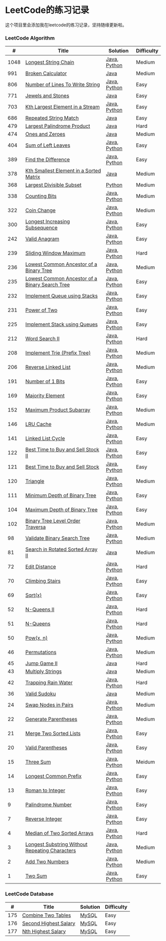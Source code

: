 # LeetCode的练习记录

这个项目里会添加我在leetcode的练习记录，坚持随缘更新啦。

### LeetCode Algorithm

| # | Title | Solution | Difficulty |
|----| ----- | -------- | ---------- |
|1048|[Longest String Chain](https://leetcode.com/problems/longest-string-chain/) | [Java](https://github.com/wqdchn/leetcode/blob/master/src/medium/Longest_String_Chain.java), [Python](https://github.com/wqdchn/geektime/blob/master/algorithm-40case/leetcode_exercise/longest_string_chain.py)|Medium|
|991|[Broken Calculator](https://leetcode.com/problems/broken-calculator/) | [Java](https://github.com/wqdchn/leetcode/blob/master/src/medium/Broken_calculator.java)|Medium|
|806|[Number of Lines To Write String](https://leetcode.com/problems/number-of-lines-to-write-string/) | [Java](https://github.com/wqdchn/leetcode/blob/master/src/easy/Number_of_lines_to_write_string.java), [Python](https://github.com/wqdchn/geektime/blob/master/algorithm-40case/leetcode_exercise/number_of_lines_to_write_string.py)|Easy|
|771|[Jewels and Stones](https://leetcode.com/problems/jewels-and-stones/) | [Java](https://github.com/wqdchn/leetcode/blob/master/src/easy/Jewels_and_Stones.java)|Easy|
|703|[Kth Largest Element in a Stream](https://leetcode.com/problems/kth-largest-element-in-a-stream/) | [Java](https://github.com/wqdchn/leetcode/blob/master/src/easy/Kth_largest_element_in_a_stream.java), [Python](https://github.com/wqdchn/geektime/blob/master/algorithm-40case/priority_queue/kth_largest_element_in_a_stream.py)|Easy|
|686|[Repeated String Match](https://leetcode.com/problems/repeated-string-match/) | [Java](https://github.com/wqdchn/leetcode/blob/master/src/easy/Repeated_string_match.java)|Easy|
|479|[Largest Palindrome Product](https://leetcode.com/problems/largest-palindrome-product/) | [Java](https://github.com/wqdchn/leetcode/blob/master/src/hard/Largest_palindrome_product.java)|Hard|
|474|[Ones and Zeroes](https://leetcode.com/problems/ones-and-zeroes/) | [Java](https://github.com/wqdchn/leetcode/blob/master/src/medium/Ones_and_Zeroes.java)|Medium|
|404|[Sum of Left Leaves](https://leetcode.com/problems/sum-of-left-leaves/) | [Java](https://github.com/wqdchn/leetcode/blob/master/src/easy/Sum_of_Left_Leaves.java), [Python](https://github.com/wqdchn/geektime/blob/master/algorithm-40case/leetcode_exercise/sum_of_left_leaves.py)|Easy|
|389|[Find the Difference](https://leetcode.com/problems/find-the-difference/) | [Java](https://github.com/wqdchn/leetcode/blob/master/src/easy/Find_the_Difference.java), [Python](https://github.com/wqdchn/geektime/blob/master/algorithm-40case/leetcode_exercise/find_the_difference.py)|Easy|
|378|[Kth Smallest Element in a Sorted Matrix](https://leetcode.com/problems/matrix-cells-in-distance-order/) | [Java](https://github.com/wqdchn/leetcode/blob/master/src/medium/Kth_Smallest_Element_in_a_Sorted_Matrix.java)|Medium|
|368|[Largest Divisible Subset](https://leetcode.com/problems/largest-divisible-subset/) | [Python](https://github.com/wqdchn/geektime/blob/master/algorithm-40case/dp/largest_divisible_subset.py)|Medium|
|338|[Counting Bits](https://leetcode.com/problems/counting-bits/) | [Java](https://github.com/wqdchn/leetcode/blob/master/src/medium/Counting_Bits.java), [Python](https://github.com/wqdchn/geektime/blob/master/algorithm-40case/counting_bits.py)|Medium|
|322|[Coin Change](https://leetcode.com/problems/coin-change/) |  [Java](https://github.com/wqdchn/leetcode/blob/master/src/medium/Coin_Change.java), [Python](https://github.com/wqdchn/geektime/blob/master/algorithm-40case/dp/coin_change.py)|Medium|
|300|[Longest Increasing Subsequence](https://leetcode.com/problems/longest-increasing-subsequence/) | [Java](https://github.com/wqdchn/leetcode/blob/master/src/medium/Longest_increasing_subsequence.java), [Python](https://github.com/wqdchn/geektime/blob/master/algorithm-40case/dp/longest_increasing_subsequence.py)|Easy|
|242|[Valid Anagram](https://leetcode.com/problems/valid-anagram/) | [Java](https://github.com/wqdchn/leetcode/blob/master/src/easy/Valid_anagram.java), [Python](https://github.com/wqdchn/geektime/blob/master/algorithm-40case/hash_table/valid_anagram.py)|Easy|
|239|[Sliding Window Maximum](https://leetcode.com/problems/sliding-window-maximum/) | [Java](https://github.com/wqdchn/leetcode/blob/master/src/hard/Sliding_window_maximum.java), [Python](https://github.com/wqdchn/geektime/blob/master/algorithm-40case/priority_queue/sliding_window_maximum.py)|Hard|
|236|[Lowest Common Ancestor of a Binary Tree](https://leetcode.com/problems/lowest-common-ancestor-of-a-binary-tree/) | [Java](https://github.com/wqdchn/leetcode/blob/master/src/medium/Lowest_common_ancestor_of_a_binary_tree.java), [Python](https://github.com/wqdchn/geektime/blob/master/algorithm-40case/tree/lowest_common_ancestor_of_a_binary_tree.py)|Medium|
|235|[Lowest Common Ancestor of a Binary Search Tree](https://leetcode.com/problems/lowest-common-ancestor-of-a-binary-search-tree/) | [Java](https://github.com/wqdchn/leetcode/blob/master/src/easy/Lowest_common_ancestor_of_a_binary_search_tree.java), [Python](https://github.com/wqdchn/geektime/blob/master/algorithm-40case/tree/loqest_common_ancestor_of_a_binary_search_tree.py)|Easy|
|232|[Implement Queue using Stacks](https://leetcode.com/problems/implement-queue-using-stacks/) | [Java](https://github.com/wqdchn/leetcode/blob/master/src/easy/Implement_queue_using_stacks.java), [Python](https://github.com/wqdchn/geektime/blob/master/algorithm-40case/stack_queue/implement_queue_using_stacks2.py)|Easy|
|231|[Power of Two](https://leetcode.com/problems/power-of-two/) | [Java](https://github.com/wqdchn/leetcode/blob/master/src/easy/Power_of_Two.java), [Python](https://github.com/wqdchn/geektime/blob/master/algorithm-40case/power_of_two.py)|Easy|
|225|[Implement Stack using Queues](https://leetcode.com/problems/implement-stack-using-queues/) | [Java](https://github.com/wqdchn/leetcode/blob/master/src/easy/Implement_stack_using_queues.java), [Python](https://github.com/wqdchn/geektime/blob/master/algorithm-40case/stack_queue/implement_stack_using_queues.py)|Easy|
|212|[Word Search II](https://leetcode.com/problems/word-search-ii/) | [Java](https://github.com/wqdchn/leetcode/blob/master/src/hard/Word_Search_II.java), [Python](https://github.com/wqdchn/geektime/blob/master/algorithm-40case/word_search_ii.py)|Hard|
|208|[Implement Trie (Prefix Tree)](https://leetcode.com/problems/implement-trie-prefix-tree/) | [Java](https://github.com/wqdchn/leetcode/blob/master/src/medium/Implement_Trie_Prefix_Tree.java), [Python](https://github.com/wqdchn/geektime/blob/master/algorithm-40case/implement_trie_prefix_tree.py)|Medium|
|206|[Reverse Linked List](https://leetcode.com/problems/reverse-linked-list/) | [Java](https://github.com/wqdchn/leetcode/blob/master/src/easy/Reverse_Linked_List.java), [Python](https://github.com/wqdchn/geektime/blob/master/algorithm-40case/array-linkedlist/reverse_linked_list.py)|Medium|
|191|[Number of 1 Bits](https://leetcode.com/problems/number-of-1-bits/) | [Java](https://github.com/wqdchn/leetcode/blob/master/src/easy/Number_of_1_bits.java), [Python](https://github.com/wqdchn/geektime/blob/master/algorithm-40case/number_of_1_bits.py)|Easy|
|169|[Majority Element](https://leetcode.com/problems/majority-element/) | [Java](https://github.com/wqdchn/leetcode/blob/master/src/easy/Majority_Element.java), [Python](https://github.com/wqdchn/geektime/blob/master/algorithm-40case/majority_element.py)|Easy|
|152|[Maximum Product Subarray](https://leetcode.com/problems/maximum-product-subarray/) | [Java](https://github.com/wqdchn/leetcode/blob/master/src/medium/Maximum_Product_Subarray.java), [Python](https://github.com/wqdchn/geektime/blob/master/algorithm-40case/dp/maximum_product_subarray.py)|Medium|
|146|[LRU Cache](https://leetcode.com/problems/lru-cache/) | [Java](https://github.com/wqdchn/leetcode/blob/master/src/medium/LRU_Cache.java), [Python](https://github.com/wqdchn/geektime/blob/master/algorithm-40case/lru_cache.py)|Medium|
|141|[Linked List Cycle](https://leetcode.com/problems/linked-list-cycle/) | [Java](https://github.com/wqdchn/leetcode/blob/master/src/easy/Linked_list_cycle.java), [Python](https://github.com/wqdchn/geektime/blob/master/algorithm-40case/array-linkedlist/linked_list_cycle.py)|Easy|
|122|[Best Time to Buy and Sell Stock II](https://leetcode.com/problems/best-time-to-buy-and-sell-stock-ii/) | [Java](https://github.com/wqdchn/leetcode/blob/master/src/easy/Best_Time_to_Buy_and_Sell_Stock_II.java), [Python](https://github.com/wqdchn/geektime/blob/master/algorithm-40case/best_time_to_buy_and_sell_stock_ii.py)|Easy|
|121|[Best Time to Buy and Sell Stock](https://leetcode.com/problems/best-time-to-buy-and-sell-stock/) | [Java](https://github.com/wqdchn/leetcode/blob/master/src/easy/Best_Time_to_Buy_and_Sell_Stock.java), [Python](https://github.com/wqdchn/geektime/blob/master/algorithm-40case/best_time_to_buy_and_sell_stock.py)|Easy|
|120|[Triangle](https://leetcode.com/problems/triangle/) | [Java](https://github.com/wqdchn/leetcode/blob/master/src/medium/Triangle.java), [Python](https://github.com/wqdchn/geektime/blob/master/algorithm-40case/dp/triangle.py)|Medium|
|111|[Minimum Depth of Binary Tree](https://leetcode.com/problems/minimum-depth-of-binary-tree/) | [Java](https://github.com/wqdchn/leetcode/blob/master/src/easy/Minimum_Depth_of_Binary_Tree.java), [Python](https://github.com/wqdchn/geektime/blob/master/algorithm-40case/tree/minimum_depth_of_binary_tree.py)|Easy|
|104|[Maximum Depth of Binary Tree](https://leetcode.com/problems/maximum-depth-of-binary-tree/) | [Java](https://github.com/wqdchn/leetcode/blob/master/src/easy/Maximum_Depth_of_Binary_Tree.java), [Python](https://github.com/wqdchn/geektime/blob/master/algorithm-40case/tree/maximum_depth_of_binary_tree.py)|Easy|
|102|[Binary Tree Level Order Traversa](https://leetcode.com/problems/binary-tree-level-order-traversal/) | [Java](https://github.com/wqdchn/leetcode/blob/master/src/medium/Binary_Tree_Level_Order_Traversal.java), [Python](https://github.com/wqdchn/geektime/blob/master/algorithm-40case/tree/binary_tree_level_order_traversal.py)|Medium|
|98|[Validate Binary Search Tree](https://leetcode.com/problems/validate-binary-search-tree/) | [Java](https://github.com/wqdchn/leetcode/blob/master/src/medium/Vakudate_binary_search_tree.java), [Python](https://github.com/wqdchn/geektime/blob/master/algorithm-40case/tree/validate_binary_search_tree.py)|Medium|
|81|[Search in Rotated Sorted Array II](https://leetcode.com/problems/search-in-rotated-sorted-array-ii/) | [Java](https://github.com/wqdchn/leetcode/blob/master/src/medium/Search_in_rotated_sorted_array_ii.java)|Medium|
|72|[Edit Distance](https://leetcode.com/problems/edit-distance/) | [Java](https://github.com/wqdchn/leetcode/blob/master/src/hard/Edit_Distance.java), [Python](https://github.com/wqdchn/geektime/blob/master/algorithm-40case/dp/edit_distance.py)|Hard|
|70|[Climbing Stairs](https://leetcode.com/problems/climbing-stairs/) | [Java](https://github.com/wqdchn/leetcode/blob/master/src/easy/Climbing_Stairs.java), [Python](https://github.com/wqdchn/geektime/blob/master/algorithm-40case/dp/climbing_stairs.py)|Easy|
|69|[Sqrt(x)](https://leetcode.com/problems/sqrtx/) | [Java](https://github.com/wqdchn/leetcode/blob/master/src/easy/Sqrt.java), [Python](https://github.com/wqdchn/geektime/blob/master/algorithm-40case/sqrt.py)|Easy|
|52|[N-Queens II](https://leetcode.com/problems/n-queens-ii/) | [Java](https://github.com/wqdchn/leetcode/blob/master/src/hard/N_Queens_II.java), [Python](https://github.com/wqdchn/geektime/blob/master/algorithm-40case/n_queens_ii.py)|Hard|
|51|[N-Queens](https://leetcode.com/problems/n-queens/) | [Java](https://github.com/wqdchn/leetcode/blob/master/src/hard/N_Queens.java), [Python](https://github.com/wqdchn/geektime/blob/master/algorithm-40case/n_queens.py)|Hard|
|50|[Pow(x, n)](https://leetcode.com/problems/powx-n/) | [Java](https://github.com/wqdchn/leetcode/blob/master/src/medium/Pow.java), [Python](https://github.com/wqdchn/geektime/blob/master/algorithm-40case/pow.py)|Medium|
|46|[Permutations](https://leetcode.com/problems/permutations/) | [Java](https://github.com/wqdchn/leetcode/blob/master/src/medium/Permutations.java), [Python](https://github.com/wqdchn/geektime/blob/master/algorithm-40case/permutations.py)|Medium|
|45|[Jump Game II](https://leetcode.com/problems/jump-game-ii/) | [Java](https://github.com/wqdchn/leetcode/blob/master/src/hard/Jump_game_ii.java)|Hard|
|43|[Multiply Strings](https://leetcode.com/problems/multiply-strings) | [Java](https://github.com/wqdchn/leetcode/blob/master/src/medium/Mutiply_strings.java)|Medium|
|42|[Trapping Rain Water](https://leetcode.com/problems/trapping-rain-water/) | [Java](https://github.com/wqdchn/leetcode/blob/master/src/hard/Trapping_Rain_Water.java), [Python](https://github.com/wqdchn/geektime/blob/master/algorithm-40case/leetcode_exercise/trapping_rain_water.py)|Hard|
|36|[Valid Sudoku](https://leetcode.com/problems/valid-sudoku/) | [Java](https://github.com/wqdchn/leetcode/blob/master/src/medium/Valid_Sudoku.java)|Medium|
|24|[Swap Nodes in Pairs](https://leetcode.com/problems/swap-nodes-in-pairs/) | [Java](https://github.com/wqdchn/leetcode/blob/master/src/medium/Swap_nodes_in_pairs.java), [Python](https://github.com/wqdchn/geektime/blob/master/algorithm-40case/array-linkedlist/swap_nodes_in_pairs.py)|Medium|
|22|[Generate Parentheses](https://leetcode.com/problems/generate-parentheses/) | [Java](https://github.com/wqdchn/leetcode/blob/master/src/medium/Generate_Parentheses.java), [Python](https://github.com/wqdchn/geektime/blob/master/algorithm-40case/generate_parentheses.py)|Medium|
|21|[Merge Two Sorted Lists](https://leetcode.com/problems/merge-two-sorted-lists/) | [Java](https://github.com/wqdchn/leetcode/blob/master/src/easy/Merge_Two_Sorted_Lists.java), [Python](https://github.com/wqdchn/geektime/blob/master/algorithm-40case/leetcode_exercise/merge_two_sorted_lists.py)|Easy|
|20|[Valid Parentheses](https://leetcode.com/problems/valid-parentheses/) | [Java](https://github.com/wqdchn/leetcode/blob/master/src/easy/Valid_parentheses.java), [Python](https://github.com/wqdchn/geektime/blob/master/algorithm-40case/stack_queue/valid_parentheses.py)|Easy|
|15|[Three Sum](https://leetcode.com/problems/3sum/) | [Java](https://github.com/wqdchn/leetcode/blob/master/src/medium/Three_sum.java), [Python](https://github.com/wqdchn/geektime/blob/master/algorithm-40case/hash_table/three_sum.py)|Meidum|
|14|[Longest Common Prefix](https://leetcode.com/problems/longest-common-prefix/) | [Java](https://github.com/wqdchn/leetcode/blob/master/src/easy/Longest_Common_Prefix.java), [Python](https://github.com/wqdchn/geektime/blob/master/algorithm-40case/leetcode_exercise/longest_common_prefix.py)|Easy|
|13|[Roman to Integer](https://leetcode.com/problems/roman-to-integer/) | [Java](https://github.com/wqdchn/leetcode/blob/master/src/easy/Roman_to_Integer.java), [Python](https://github.com/wqdchn/geektime/blob/master/algorithm-40case/leetcode_exercise/roman_to_integer.py)|Easy|
|9|[Palindrome Number](https://leetcode.com/problems/palindrome-number/) | [Java](https://github.com/wqdchn/leetcode/blob/master/src/easy/Palindrome_Number.java), [Python](https://github.com/wqdchn/geektime/blob/master/algorithm-40case/leetcode_exercise/palindrome_number.py)|Easy|
|7|[Reverse Integer](https://leetcode.com/problems/reverse-integer/) | [Java](https://github.com/wqdchn/leetcode/blob/master/src/easy/ReverseInteger.java), [Python](https://github.com/wqdchn/geektime/blob/master/algorithm-40case/reverse_integer.py)|Easy|
|4|[Median of Two Sorted Arrays](https://leetcode.com/problems/median-of-two-sorted-arrays/) | [Java](https://github.com/wqdchn/leetcode/blob/master/src/hard/Median_of_Two_Sorted_Arrays.java), [Python](https://github.com/wqdchn/geektime/blob/master/algorithm-40case/leetcode_exercise/median_of_two_sorted_arrays.py)|Hard|
|3|[Longest Substring Without Repeating Characters](https://leetcode.com/problems/longest-substring-without-repeating-characters/) | [Java](https://github.com/wqdchn/leetcode/blob/master/src/medium/Longest_Substring_Without_Repeating_Characters.java), [Python](https://github.com/wqdchn/geektime/blob/master/algorithm-40case/leetcode_exercise/longest_substring_without_repeating_characters.py)|Medium|
|2|[Add Two Numbers](https://leetcode.com/problems/add-two-numbers/) | [Java](https://github.com/wqdchn/leetcode/blob/master/src/medium/Add_Two_Numbers.java), [Python](https://github.com/wqdchn/geektime/blob/master/algorithm-40case/leetcode_exercise/add_two_numbers.py)|Medium|
|1|[Two Sum](https://leetcode.com/problems/two-sum/) | [Java](https://github.com/wqdchn/leetcode/blob/master/src/easy/TwoSum.java), [Python](https://github.com/wqdchn/geektime/blob/master/algorithm-40case/hash_table/two_sum.py)|Easy|

### LeetCode Database

| # | Title | Solution | Difficulty |
|----| ----- | -------- | ---------- |
|175|[Combine Two Tables](https://leetcode.com/problems/combine-two-tables/) | [MySQL](https://github.com/wqdchn/leetcode/blob/master/database/combine_two_tables.sql)|Easy|
|176|[Second Highest Salary](https://leetcode.com/problems/second-highest-salary/) | [MySQL](https://github.com/wqdchn/leetcode/blob/master/database/second_highest_salary.sql)|Easy|
|177|[Nth Highest Salary](https://leetcode.com/problems/nth-highest-salary/) | [MySQL](https://github.com/wqdchn/leetcode/blob/master/database/nth_highest_salary.sql)|Easy|
